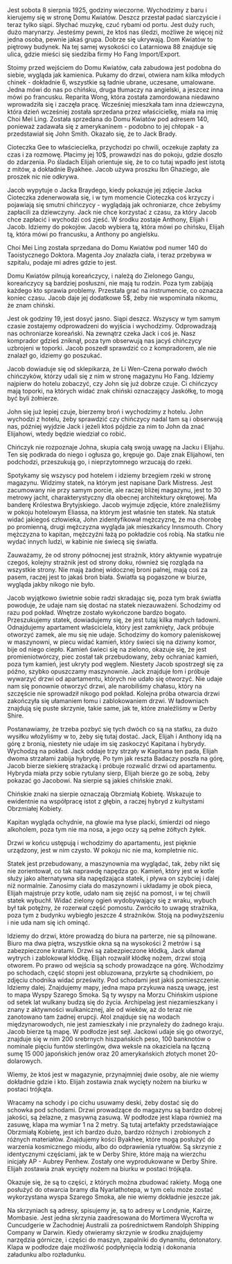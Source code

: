 Jest sobota 8 sierpnia 1925, godziny wieczorne.
Wychodzimy z baru i kierujemy się w stronę Domu Kwiatów. Deszcz przestał padać siarczyście i teraz tylko siąpi.
Słychać muzykę, czuć rybami od portu. Jest duży ruch, dużo marynarzy.
Jesteśmy pewni, że ktoś nas śledzi, możliwe że więcej niż jedna osoba, pewnie jakaś grupa. Dobrze się ukrywają.
Dom Kwiatów to piętrowy budynek.
Na tej samej wysokości co Latarniowa 88 znajduje się ulica, gdzie mieści się siedziba firmy Ho Fang Import/Export.

Stoimy przed wejściem do Domu Kwiatów, cała zabudowa jest podobna do siebie, wygląda jak kamienica.
Pukamy do drzwi, otwiera nam kilka młodych chinek - dokładnie 6, wszystkie są ładnie ubrane, uczesane, umalowane. Jedna mówi do nas po chińsku, druga tłumaczy na angielski, a jeszcez inna mówi po francusku.
Reparita Wong, która została zamordowana niedawno wprowadziła się i zaczęła pracę. Wcześniej mieszkała tam inna dziewczyna, która dzień wcześniej została sprzedana przez właścicielkę, miała na imię Choi Mei Ling. Została sprzedana do Domu Kwiatów pod adresem 140, ponieważ zadawała się z amerykaninem - podobno to jej chłopak - a przedstawiał się John Smith. Okazało się, że to Jack Brady.

Cioteczka Gee to właściecielka, przychodzi po chwili, oczekuje zapłaty za czas i za rozmowę. Płacimy jej 10$, prowawdzi nas do pokoju, gdzie doszło do zdarzenia. Po śladach Elijah orientuje się, że to co tutaj wpadło jest istotą z mitów, a dokładnie Byakhee. 
Jacob używa proszku Ibn Ghaziego, ale proszek nic nie odkrywa.

Jacob wypytuje o Jacka Braydego, kiedy pokazuje jej zdjęcie Jacka Cioteczka zdenerwowała się, i w tym momencie Cioteczka coś krzyczy i pojawiają się smutni chińczycy - wyglądają jak ochroniarze, chce żebyśmy zapłacili za dziewczyny. Jack nie chce korzystać z czasu, za który Jacob chce zapłacić i wychodzi coś zjeść. W środku zostaje Anthony, Elijah i Jacob. Idziemy do pokojów. 
Jacob wybiera tą, która mówi po chińsku, Elijah tą, która mówi po francusku, a Anthony po angielsku.

Choi Mei Ling została sprzedana do Domu Kwiatów pod numer 140 do Taoistycznego Doktora. Magenta Joy znalazła ciała, i teraz przebywa w szpitalu, podaje mi adres gdzie to jest.

Domu Kwiatów pilnują koreańczycy, i należą do Zielonego Gangu, koreańczycy są bardziej posłuszni, nie mają tu rodzin. Poza tym zabijają każdego kto sprawia problemy. Przestała grać na instrumencie, co oznacza koniec czasu. Jacob daje jej dodatkowe 5$, żeby nie wspominała nikomu, że znam chiński.

Jest ok godziny 19, jest dosyć jasno. Siąpi deszcz. Wszyscy w tym samym czasie zostajemy odprowadzeni do wyjścia i wychodzimy. Odprowadzają nas ochroniarze koreański. Na zewnątrz czeka Jack i coś je.
Nasz komprador gdzieś zniknął, poza tym obserwują nas jacyś chińczycy uzbrojeni w toporki.
Jacob poszedł sprawdzić co z kompradorem, ale nie znalazł go, idziemy go poszukać.

Jacob dowiaduje się od sklepikarza, że Li Wen-Czena porwało dwóch chińczyków, którzy udali się z nim w stronę magazynu Ho Fang. Idziemy najpierw do hotelu zobaczyć, czy John się już dobrze czuje.
Ci chińczycy mają toporki, na których widać znak chiński oznaczający Jaskółkę, to mogą być byli żołnierze.

John się już lepiej czuje, bierzemy broń i wychodzimy z hotelu.
John wychodzi z hotelu, żeby sprawdzić czy chińczycy nadal tam są i obserwują nas, później wyjdzie Jack i jeżeli ktoś pójdzie za nim to John da znać Elijahowi, wtedy będzie wiedział co robić.

Chińczyk nie rozpoznaje Johna, skupia całą swoją uwagę na Jacku i Elijahu. Ten się podkrada do niego i ogłusza go, krępuje go. Daje znak Elijahowi, ten podchodzi, przeszukują go, i nieprzytomnego wrzucają do rzeki.

Spotykamy się wszyscy pod hotelem i idziemy brzegiem rzeki w stronę magazynu. Widzimy statek, na którym jest napisane Dark Mistress. Jest zacumowany nie przy samym porcie, ale raczej bliżej magazynu, jest to 30 metrowy jacht, charakterystyczny dla obecnej architektury okrętowej. Ma banderę Królestwa Brytyjskiego. Jacob wyjmuje zdjęcie, które znaleźliśmy w pokoju hotelowym Eliassa, na którym jest właśnie ten statek.
Na statuk widać jakiegoś człowieka, John zidentyfikował mężczyznę, że ma chorobę po promienną, drugi mężczyzna wygląda jak mieszkańcy Innsmouth. Chory mężczyzna to kapitan, mężczyźni łażą po pokładzie coś robią. Na statku nie wydać innych ludzi, w kabinie
nie świecą się światła.

Zauważamy, że od strony północnej jest strażnik, który aktywnie wypatruje czegoś, kolejny strażnik jest od strony doku, również się rozgląda na wszystkie strony. Nie mają żadnej widocznej broni palnej, mają coś za pasem, raczej jest to jakaś broń biała.
Światła są pogaszone w biurze, wygląda jakby nikogo nie było.

Jacob wyjątkowo świetnie sobie radzi skradając się, poza tym brak światła powoduje, że udaje nam się dostać na statek niezauważeni. Schodzimy od razu pod pokład. Wnętrze zostało wykończone bardzo bogato. Przeszukujemy statek, dowiadujemy się, że jest tutaj kilka małych ładowni. Odnajdujemy apartament właściciela, który jest zamknięty, Jack próbuje otworzyć zamek, ale mu się nie udaje.
Schodzimy do komory paleniskowej w maszynowni, w piecu widać kamień, który świeci się na dziwny komor, bije od niego ciepło.
Kamień świeci się na zielono, okazuje się, że jest promieniotwórczy, piec został tak przebudowany, żeby ochraniać kamień, poza tym kamień, jest ukryty pod węglem. Niestety Jacob spostrzegł się za późno, szybko opuszczamy maszynownie. Jack znajduje łom i próbuje wywarzyć drzwi od apartamentu, których nie udało się otworzyć. Nie udaje nam się ponownie otworzyć drzwi, ale narobiliśmy chałasu, który na szczęście nie sprowadził nikogo pod pokład. Kolejna próba otwarcia drzwi zakończyła się ułamaniem łomu i zablokowaniem drzwi.
W ładowniach znajdują się puste skrzynie, takie same, jak te, które znaleźliśmy w Derby Shire.

Postanawiamy, że trzeba pozbyć się tych dwóch co są na statku, za dużo wysiłku włożyliśmy w to, żeby się tutaj dostać. Jack, Elijah i Anthony idą na górę z bronią, niestety nie udaje im się zaskoczyć Kapitana i hybrydy. Wychodzą na pokład. Jack oddaje trzy strzały w Kapitana ten pada, Elijah dwoma strzałami zabija hybrydę.
Po tym jak reszta Badaczy poszła na górę, Jacob bierze siekierę strażacką i próbuje rozwalić drzwi od apartamentu.
Hybryda miała przy sobie rytulany sierp, Elijah bierze go ze sobą, żeby pokazać go Jacobowi. Na sierpie są jakieś chińskie znaki.

Chińskie znaki na sierpie oznaczają Obrzmiałą Kobietę. Wskazuje to ewidentnie na współpracę istot z głębin, a raczej hybryd z kultystami Obrzmiałej Kobiety.

Kapitan wygląda ochydnie, na głowie ma łyse placki, śmierdzi od niego alkoholem, poza tym nie ma nosa, a jego oczy są pełne żółtych żyłek.

Drzwi w końcu ustępują i wchodzimy do apartamentu, jest pięknie urządzony, jest w nim czysto. W pokoju nic nie ma, kompletnie nic.

Statek jest przebudowany, a maszynownia ma wyglądać, tak, żeby nikt się nie zorientował, co tak naprawdę napędza go. Kamień, który jest w kotle służy jako alternatywna siła napędzająca statek, i pływa on szybciej i dalej niż normalnie.
Zanosimy ciała do maszynowni i układamy je obok pieca, Elijah majstruje przy kotle, udało nam się zejść na pomost, i w tej chwili statek wybuchł. Widać zielony ogień wydobywający się z wraku, wybuch był tak potężny, że rozerwał część pomostu. Zwróciło to uwagę strażnika, poza tym z budynku wybiegło jeszcze 4 strażników. Stoją na podwyższeniu i nie uda nam się ich ominąć.

Idziemy do drzwi, które prowadzą do biura na parterze, nie są pilnowane. Biuro ma dwa piętra, wszystkie okna są na wysokości 2 metrów i są zabezpieczone kratami. Drzwi są zabezpieczone kłódką, Jack ułamał wytrych i zablokował kłódkę. Elijah rozwalił kłódkę nożem, drzwi stoją otworem. Po prawo od wejścia są schody prowadzące na górę. Wchodzimy po schodach, część stopni jest obluzowana, przykrte są chodnikiem, po zdjęciu chodnika widać prześwity. Pod schodami jest jakiś pomieszczenie.
Idziemy dalej. Znajdujemy mapy, jedna mapa przykuwa naszą uwagę, jest to mapa Wyspy Szarego Smoka. Są ty wyspy na Morzu Chińskim uśpione od setek lat wulkany budzą się do życia. Archipelag jest niezamieszkany i znany z aktywności wulkanicznej, ale od wieków, aż do teraz nie zanotowano tam żadnej erupcji. Atol znajduje się na wodach międzynarowodych, nie jest zamieszkały i nie przynależy do żadnego kraju. Jacob bierze tą mapę.
W podłodze jest sejł. Jackowi udaje się go otworzyć, znajduje się w nim 200 srebrnych hiszpańskich peso, 100 banknotów o nominale pięciu funtów sterlingów, dwa weksle na okaziciela na łączną sumę 15 000 japońskich jenów oraz 20 amerykańskich złotych monet 20-dolarowych.

Wiemy, że ktoś jest w magazynie, przynajmniej dwie osoby, ale nie wiemy dokładnie gdzie i kto.
Elijah zostawia znak wycięty nożem na biurku w postaci trójkąta.

Wracamy na schody i po cichu usuwamy deski, żeby dostać się do schowka pod schodami. Drzwi prowadzące do magazynu są bardzo dobrej jakości, są żelazne, z masywną zasuwą. W podłodze jest klapa również ma zasuwę, klapa ma wymiar 1 na 2 metry. Są tutaj artefakty przedstawiające Obrzmiałą Kobietę, jest ich bardzo dużo, bardzo różnych i zrobionych z różnych materiałów. Znajdujemy kości Byakhee, które mogą posłużyć do warzenia kosmicznego miodu, albo do odprawienia rytuałów.
Są skrzynie z identycznymi częściami, jak te w Derby Shire, które mają na wierzchu inicjały AP - Aubrey Penhew. Zostały one wyprodukowane w Derby Shire. Elijah zostawia znak wycięty nożem na biurku w postaci trójkąta.

 Okazuje się, że są to części, z których można zbudować rakiety. Mogą one posłużyć do otwarcia bramy dla Nyarlathotepa, w tym celu może zostać wykorzystana wyspa Szarego Smoka, ale nie wiemy dokładnie jeszcze jak.

Na skrzyniach są adresy, spisujemy je, są to adresy w Londynie, Kairze, Mombasie. Jest jedna skrzynia zaadresowana do Mortimera Wycrofta w Cuncudgerie w Zachodniej Australii za pośrednictwem Randolph Shipping Company w Darwin.
Kiedy otwieramy skrzynie w środku znajdujemy narzędzia górnicze, i części do maszyn, zapalniki do dynamitu, detonatory.
Klapa w podłodze daje możliwość podpłynięcia łodzią i dokonania załadunku albo rozładunku.





